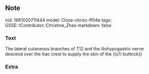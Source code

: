## Note
nid: 1661020711444
model: Cloze-chrisc-ff04e
tags: GSSE::!Contributor::Christine_Zhao
markdown: false

### Text
<div>
  <div>
    <div>
      <div>
        The lateral cutaneous branches of T12 and the
        iliohypogastric nerve descend over the iliac crest to
        supply the skin of the {{c1::buttock}}
      </div>
    </div>
  </div>
</div>

### Extra

